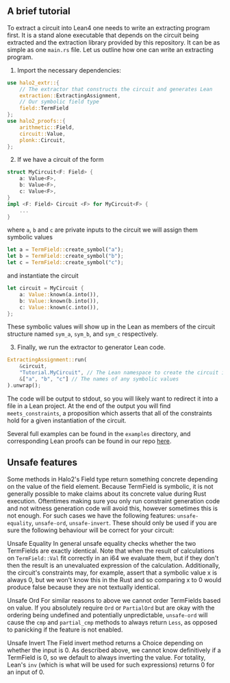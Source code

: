 A brief tutorial
---------------------
To extract a circuit into Lean4 one needs to write an extracting program first. It is a stand alone executable that depends on the circuit being extracted and the extraction library provided by this repository. It can be as simple as one `main.rs` file. Let us outline how one can write an extracting program.
1. Import the necessary dependencies:
```rust
use halo2_extr::{
    // The extractor that constructs the circuit and generates Lean
    extraction::ExtractingAssignment,
    // Our symbolic field type
    field::TermField
};
use halo2_proofs::{
    arithmetic::Field,
    circuit::Value,
    plonk::Circuit,
};
``` 
2. If we have a circuit of the form
```rust
struct MyCircuit<F: Field> {
    a: Value<F>,
    b: Value<F>,
    c: Value<F>,
}
impl <F: Field> Circuit <F> for MyCircuit<F> {
    ...
}
```
where `a`, `b` and `c` are private inputs to the circuit we will assign them symbolic values
```rust
let a = TermField::create_symbol("a");
let b = TermField::create_symbol("b");
let c = TermField::create_symbol("c");
```
and instantiate the circuit
```rust
let circuit = MyCircuit {
    a: Value::known(a.into()),
    b: Value::known(b.into()),
    c: Value::known(c.into()),
};
```
These symbolic values will show up in the Lean as members of the circuit structure named `sym_a`, `sym_b`, and `sym_c` respectively.

3. Finally, we run the extractor to generator Lean code.
```rust
ExtractingAssignment::run(
    &circuit,
    "Tutorial.MyCircuit", // The Lean namespace to create the circuit in
    &["a", "b", "c"] // The names of any symbolic values
).unwrap();
```
The code will be output to stdout, so you will likely want to redirect it into a file in a Lean project. At the end of the output you will find `meets_constraints`, a proposition which asserts that all of the constraints hold for a given instantiation of the circuit.

Several full examples can be found in the `examples` directory, and corresponding Lean proofs can be found in our repo [here](https://github.com/NethermindEth/halo2-fv).



Unsafe features
---------------------
Some methods in Halo2's Field type return something concrete depending on the value of the field element. Because TermField is symbolic, it is not generally possible to make claims about its concrete value during Rust execution. Oftentimes making sure you only run constraint generation code and not witness generation code will avoid this, however sometimes this is not enough. For such cases we have the following features: `unsafe-equality`, `unsafe-ord`, `unsafe-invert`. These should only be used if you are sure the following behaviour will be correct for your circuit:

Unsafe Equality
In general unsafe equality checks whether the two TermFields are exactly identical. Note that when the result of calculations on `TermField::Val` fit correctly in an i64 we evaluate them, but if they don't then the result is an unevaluated expression of the calculation. Additionally, the circuit's constraints may, for example, assert that a symbolic value x is always 0, but we won't know this in the Rust and so comparing x to 0 would produce false because they are not textually identical.

Unsafe Ord
For similar reasons to above we cannot order TermFields based on value. If you absolutely require `Ord` or `PartialOrd` but are okay with the ordering being undefined and potentially unpredictable, `unsafe-ord` will cause the `cmp` and `partial_cmp` methods to always return `Less`, as opposed to panicking if the feature is not enabled.

Unsafe Invert
The Field invert method returns a Choice depending on whether the input is 0. As described above, we cannot know definitively if a TermField is 0, so we default to always inverting the value. For totality, Lean's `inv` (which is what will be used for such expressions) returns 0 for an input of 0.